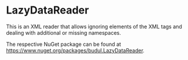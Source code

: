 # LazyDataReader

This is an XML reader that allows ignoring elements of the XML tags and dealing with additional or missing namespaces.

The respective NuGet package can be found at https://www.nuget.org/packages/budul.LazyDataReader.
